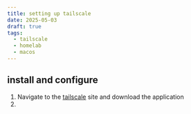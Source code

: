 ```yaml
---
title: setting up tailscale
date: 2025-05-03
draft: true
tags:
  - tailscale
  - homelab
  - macos
---
```


## install and configure

1. Navigate to the [tailscale](https://tailscale.com) site and download the application
2. 
